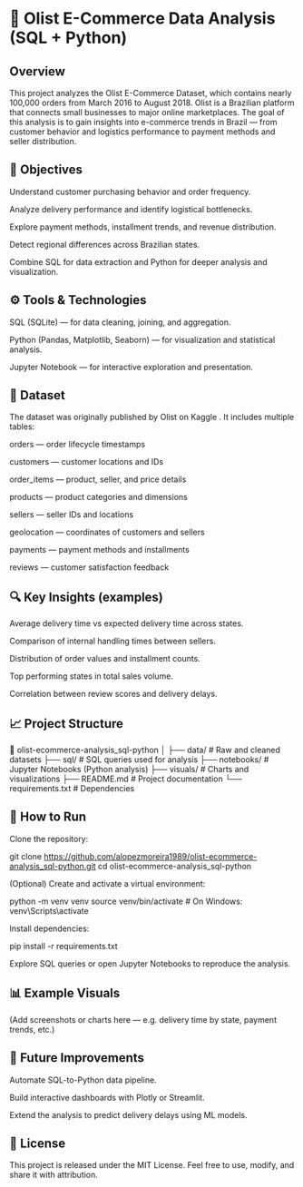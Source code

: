 # 🛒 Olist E-Commerce Data Analysis (SQL + Python)
## Overview

This project analyzes the Olist E-Commerce Dataset, which contains nearly 100,000 orders from March 2016 to August 2018.
Olist is a Brazilian platform that connects small businesses to major online marketplaces.
The goal of this analysis is to gain insights into e-commerce trends in Brazil — from customer behavior and logistics performance to payment methods and seller distribution.

## 🧠 Objectives

Understand customer purchasing behavior and order frequency.

Analyze delivery performance and identify logistical bottlenecks.

Explore payment methods, installment trends, and revenue distribution.

Detect regional differences across Brazilian states.

Combine SQL for data extraction and Python for deeper analysis and visualization.

## ⚙️ Tools & Technologies

SQL (SQLite) — for data cleaning, joining, and aggregation.

Python (Pandas, Matplotlib, Seaborn) — for visualization and statistical analysis.

Jupyter Notebook — for interactive exploration and presentation.

## 📂 Dataset

The dataset was originally published by Olist on Kaggle
.
It includes multiple tables:

orders — order lifecycle timestamps

customers — customer locations and IDs

order_items — product, seller, and price details

products — product categories and dimensions

sellers — seller IDs and locations

geolocation — coordinates of customers and sellers

payments — payment methods and installments

reviews — customer satisfaction feedback

## 🔍 Key Insights (examples)

Average delivery time vs expected delivery time across states.

Comparison of internal handling times between sellers.

Distribution of order values and installment counts.

Top performing states in total sales volume.

Correlation between review scores and delivery delays.

## 📈 Project Structure
📁 olist-ecommerce-analysis_sql-python
│
├── data/                     # Raw and cleaned datasets
├── sql/                      # SQL queries used for analysis
├── notebooks/                # Jupyter Notebooks (Python analysis)
├── visuals/                  # Charts and visualizations
├── README.md                 # Project documentation
└── requirements.txt          # Dependencies

## 🚀 How to Run

Clone the repository:

git clone https://github.com/alopezmoreira1989/olist-ecommerce-analysis_sql-python.git
cd olist-ecommerce-analysis_sql-python


(Optional) Create and activate a virtual environment:

python -m venv venv
source venv/bin/activate  # On Windows: venv\Scripts\activate


Install dependencies:

pip install -r requirements.txt


Explore SQL queries or open Jupyter Notebooks to reproduce the analysis.

## 📊 Example Visuals

(Add screenshots or charts here — e.g. delivery time by state, payment trends, etc.)

## 🧩 Future Improvements

Automate SQL-to-Python data pipeline.

Build interactive dashboards with Plotly or Streamlit.

Extend the analysis to predict delivery delays using ML models.

## 🧾 License

This project is released under the MIT License.
Feel free to use, modify, and share it with attribution.
